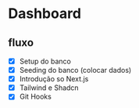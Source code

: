 # Dashboard

## fluxo

- [x] Setup do banco
- [x] Seeding do banco (colocar dados)
- [x] Introdução so Next.js
- [x] Tailwind e Shadcn
- [x] Git Hooks
